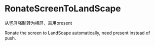 # RonateScreenToLandScape

从竖屏强制转为横屏，需用present

Ronate the screen to LandScape automatically, need present instead of push.
